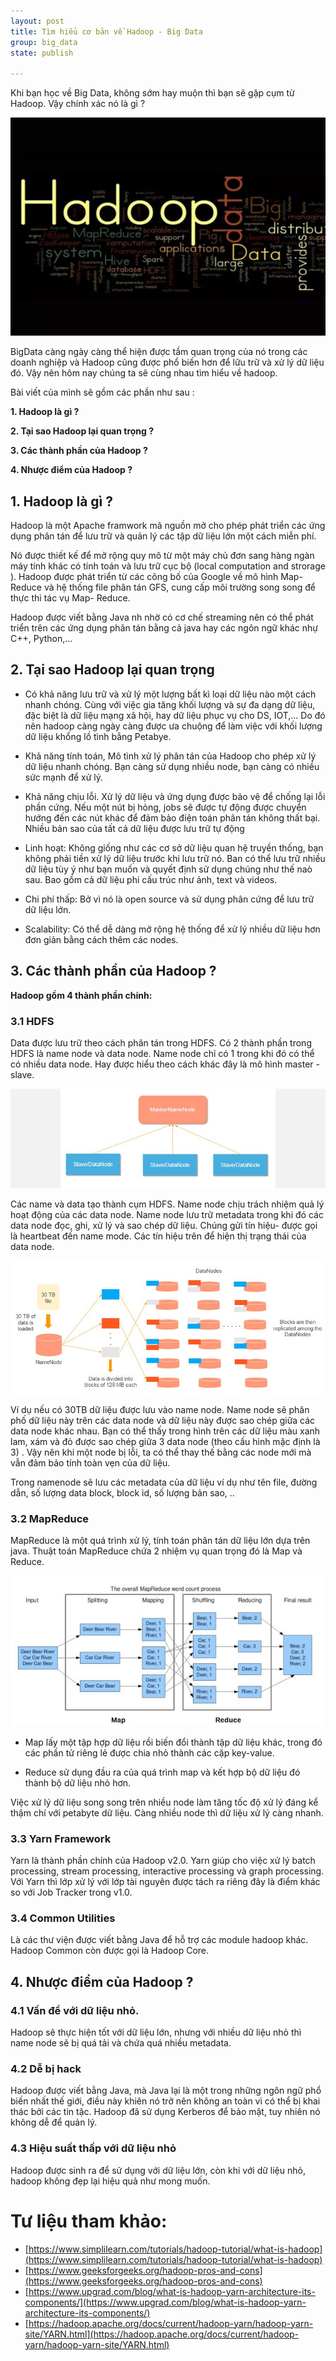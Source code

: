 ```yaml
---
layout: post 
title: Tìm hiểu cơ bản về Hadoop - Big Data
group: big_data
state: publish

---
```


Khi bạn học về Big Data, không sớm hay muộn thì bạn sẽ gặp cụm từ Hadoop. Vậy chính xác nó là gì ?


<p align="center">
  <img src="/images/hadoop/hadoop.jpg" />
</p>


BigData càng ngày càng thể hiện được tầm quan trọng của nó trong các doanh nghiệp và Hadoop
cũng được phổ biến hơn để lữu trữ và xử lý dữ liệu đó. Vậy nên hôm nay chúng ta sẽ cùng nhau tìm hiểu về hadoop.


Bài viết của mình sẽ gồm các phần như sau :


**1. Hadoop là gì ?**

**2. Tại sao Hadoop lại quan trọng ?**

**3. Các thành phần của Hadoop ?**

**4. Nhược điểm của Hadoop ?**


## 1. Hadoop là gì ?

Hadoop là một Apache framwork mã nguồn mở cho phép phát triển các 
ứng dụng phân tán để lưu trữ và quản lý các tập dữ liệu lớn một cách miễn phí.

Nó được thiết kế để mở rộng quy mô từ một máy chủ đơn sang hàng ngàn máy tính khác 
có tính toán và lưu trữ cục bộ (local computation and strorage ). Hadoop được 
phát triển từ các công bố của Google về mô hình Map-Reduce và hệ thống file phân tán 
GFS, cung cấp môi trường song song để thực thi tác vụ Map- Reduce.

Hadoop được viết bằng Java nh nhờ có cơ chế streaming nên có thể phát triển trên các ứng dụng phân tán bằng cả java 
hay các ngôn ngữ khác nhự C++, Python,...




## 2. Tại sao Hadoop lại quan trọng

- Có khả năng lưu trữ và xử lý một lượng bất kì loại dữ liệu nào một cách nhanh chóng.
Cùng với việc gia tăng khối lượng và sự đa dạng dữ liệu, đặc biệt là dữ liệu mạng xã hội,
hay dữ liệu phục vụ cho DS, IOT,... Do đó nên hadoop càng ngày càng được ưa chuộng để làm 
  việc với khối lượng dữ liệu khổng lồ tình bằng Petabye. 

- Khả năng tính toán, Mô tình xử lý phân tán của Hadoop cho phép xử lý dữ liệu nhanh chóng.
Bạn càng sử dụng nhiều node, bạn càng có nhiều sức mạnh để xử lý.
  
- Khả năng chịu lỗi. Xử lý dữ liệu và ứng dụng được bảo vệ để chống lại lỗi phần cứng.
Nếu một nút bị hỏng, jobs sẽ được tự động được chuyển hướng đến các nút khác để đảm bảo
  điện toán phân tán không thất bại. Nhiều bản sao của tất cả dữ liệu được lưu trữ tự 
  động
  
- Linh hoạt: Không giống như các cơ sở dữ liệu quan hệ truyền thống, bạn không phải tiền 
xử lý dữ liệu trước khi lưu trữ nó. Ban có thể lưu trữ nhiều dữ liệu tùy ý như bạn muốn và quyết 
  định sử dụng chúng như thế naò sau. Bao gồm cả dữ liệu phi cấu trúc như ảnh, text và videos.
  
- Chi phí thấp: Bở vì nó là open source và sử dụng phân cứng để lưu trữ dữ liệu lớn.
- Scalability: Có thể dễ dàng mở rộng hệ thống để xử lý nhiều dữ liệu hơn đơn giản bằng 
cách thêm các nodes. 
  
## 3. Các thành phần của Hadoop ?

   **Hadoop gồm 4 thành phần chính:**

### 3.1 HDFS
 Data được lưu trữ theo cách phân tán trong HDFS. Có 2 thành phần trong HDFS là name node 
và data node. Name node chỉ có 1 trong khi đó có thể có nhiều data node. Hay được hiểu theo
cách khác đây là mô hình master - slave.

<p align="center">
  <img src="/images/hadoop/master-slave.jpg" />
</p>

Các name và data tạo thành cụm HDFS. Name node chịu trách nhiệm quả lý hoạt động của 
các data node. Name node lưu trữ metadata trong khi đó các data node đọc, ghi, xử lý và
sao chép dữ liệu. Chúng gửi tín hiệu- được gọi là heartbeat đến name mode. Các tín hiệu trên 
để hiện thị trạng thái của data node.

<p align="center">
  <img src="/images/hadoop/master-slave_2.jpg" />
</p>

Ví dụ nếu có 30TB dữ liệu được lưu vào name node. Name node sẽ phân phố dữ liệu này trên các data node
và dữ liệu này được sao chép giữa các data node khác nhau. Bạn có thể thấy trong hình trên các dữ liệu
màu xanh lam, xám và đỏ được sao chép giữa 3 data node (theo cấu hình mặc định là 3) . Vậy nên khi một node bị lỗi, ta có thể thay thế 
bằng các node mới mà vẫn đảm bảo tính toàn vẹn của dữ liệu. 

Trong namenode sẽ lưu các metadata của dữ liệu ví dụ như tên file, đường dẫn, số lượng data block, block id, 
số lượng bản sao, ..

### 3.2 MapReduce
   MapReduce là một quá trình xử lý, tính toán phân tán dữ liệu lớn dựa trên java. Thuật toán MapReduce chứa 2 nhiệm 
vụ quan trọng đó là Map và Reduce. 

<p align="center">
  <img src="/images/hadoop/mapreduce.jpg" />
</p>

   
- Map lấy một tập hợp dữ liệu rồi biến đổi thành tập dữ liệu khác, trong
đó các phần tử riêng lẻ được chia nhỏ thành các cặp key-value.
  
- Reduce sử dụng đầu ra của quá trình map và kết hợp bộ dữ liệu đó thành bộ dữ liệu nhỏ hơn.

Việc xử lý dữ liệu song song trên nhiều node làm tăng tốc độ xử lý đáng kể thậm chí với petabyte dữ liệu. 
Càng nhiều node thì dữ liệu xử lý càng nhanh.

### 3.3 Yarn Framework
   Yarn là thành phần chính của Hadoop v2.0. Yarn giúp cho việc xử lý batch processing, stream processing,
interactive processing và graph processing. Với Yarn thì lớp xử lý với lớp tài nguyên được tách ra riêng
đây là điểm khác so với Job Tracker trong v1.0. 

### 3.4 Common Utilities
   Là các thư viện được viết bằng Java để hỗ trợ các module hadoop khác. Hadoop Common còn được gọi là 
Hadoop Core.

## 4. Nhược điểm của Hadoop ?
### 4.1 Vấn đề với dữ liệu nhỏ. 
  Hadoop sẽ thực hiện tốt với dữ liệu lớn, nhưng với nhiều dữ liệu nhỏ thì name node sẽ bị quá tải và 
chứa quá nhiều metadata. 

### 4.2 Dễ bị hack 
 Hadoop được viết bằng Java, mà Java lại là một trong những ngôn ngữ phổ biến nhất thế giới, điều này 
khiên nó trở nên không an toàn vì có thể bị khai thác bởi các tin tặc. Hadoop đã sử dụng Kerberos để
bảo mật, tuy nhiên nó không dễ để quản lý.

### 4.3 Hiệu suất thấp với dữ liệu nhỏ
 Hadoop được sinh ra để sử dụng với dữ liệu lớn, còn khi với dữ liệu nhỏ, hadoop không đẹp lại hiệu 
quả như mong muốn.

# Tư liệu tham khảo:

- [https://www.simplilearn.com/tutorials/hadoop-tutorial/what-is-hadoop](https://www.simplilearn.com/tutorials/hadoop-tutorial/what-is-hadoop)
- [https://www.geeksforgeeks.org/hadoop-pros-and-cons](https://www.geeksforgeeks.org/hadoop-pros-and-cons)
- [https://www.upgrad.com/blog/what-is-hadoop-yarn-architecture-its-components/](https://www.upgrad.com/blog/what-is-hadoop-yarn-architecture-its-components/)
- [https://hadoop.apache.org/docs/current/hadoop-yarn/hadoop-yarn-site/YARN.html](https://hadoop.apache.org/docs/current/hadoop-yarn/hadoop-yarn-site/YARN.html)